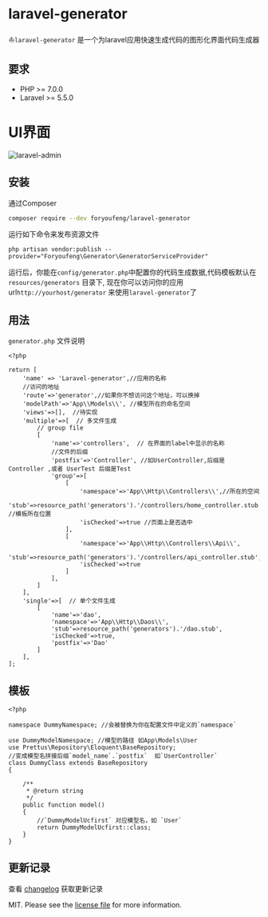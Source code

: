# laravel-generator

<p align="center">⛵<code>laravel-generator</code> 是一个为laravel应用快速生成代码的图形化界面代码生成器</p>

要求
------------
 - PHP >= 7.0.0
 - Laravel >= 5.5.0
 
 # UI界面
<img src="https://cdn.linkgoup.com/laravel-generator.png" alt="laravel-admin">

## 安装

通过Composer

``` bash
composer require --dev foryoufeng/laravel-generator
```

运行如下命令来发布资源文件

```
php artisan vendor:publish --provider="Foryoufeng\Generator\GeneratorServiceProvider"
```
运行后，你能在`config/generator.php`中配置你的代码生成数据,代码模板默认在`resources/generators` 目录下, 
现在你可以访问你的应用url`http://yourhost/generator` 来使用`laravel-generator`了

## 用法
`generator.php` 文件说明
```
<?php

return [
    'name' => 'Laravel-generator',//应用的名称
    //访问的地址
    'route'=>'generator',//如果你不想访问这个地址，可以换掉
    'modelPath'=>'App\\Models\\', //模型所在的命名空间
    'views'=>[],  //待实现
    'multiple'=>[  // 多文件生成
        // group file
        [
            'name'=>'controllers',  // 在界面的label中显示的名称
            //文件的后缀
            'postfix'=>'Controller', //如UserController,后缀是Controller ,或者 UserTest 后缀是Test
            'group'=>[
                [
                    'namespace'=>'App\\Http\\Controllers\\',//所在的空间
                    'stub'=>resource_path('generators').'/controllers/home_controller.stub',  //模板所在位置
                    'isChecked'=>true //页面上是否选中
                ],
                [
                    'namespace'=>'App\\Http\\Controllers\\Api\\',
                    'stub'=>resource_path('generators').'/controllers/api_controller.stub',
                    'isChecked'=>true
                ]
            ],
        ]
    ],
    'single'=>[  // 单个文件生成
        [
            'name'=>'dao',
            'namespace'=>'App\\Http\\Daos\\',
            'stub'=>resource_path('generators').'/dao.stub',
            'isChecked'=>true,
            'postfix'=>'Dao'
        ]
    ],
];
```

## 模板
```
<?php

namespace DummyNamespace; //会被替换为你在配置文件中定义的`namespace` 

use DummyModelNamespace; //模型的路径 如App\Models\User
use Prettus\Repository\Eloquent\BaseRepository;
//变成模型名拼接后缀`model_name`.`postfix`  如`UserController`
class DummyClass extends BaseRepository  
{

    /**
     * @return string
     */
    public function model()
    {
        //`DummyModelUcfirst` 对应模型名，如 `User`
        return DummyModelUcfirst::class;
    }
}
```
## 更新记录

查看 [changelog](changelog.md) 获取更新记录


MIT. Please see the [license file](license.md) for more information.